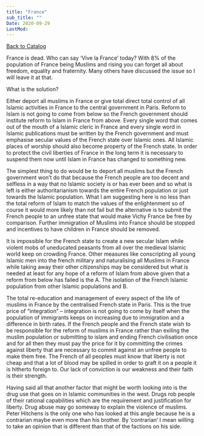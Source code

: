 ```yaml
---
title: "France"
sub_title: ""
Date: 2020-09-29
LastMod:
---
```


[Back to Catalog](https://otaking.xyz/index.html)

France is dead. Who can say ‘Vive la France’ today? With 8% of the population of France being Muslims and rising you can forget all about freedom, equality and fraternity. Many others have discussed the issue so I will leave it at that.

What is the solution?

Either deport all muslims in France or give total direct total control of all Islamic activities in France to the central government in Paris. Reform to Islam is not going to come from below so the French government should institute reform to Islam in France from above. Every single word that comes out of the mouth of a Islamic cleric in France and every single word in Islamic publications must be written by the French government and must emphasise secular values of the French state over Islamic ones. All Islamic places of worship should also become property of the French state. In order to protect the civil liberties of France in the long term it is necessary to suspend them now until Islam in France has changed to something new.

The simplest thing to do would be to deport all muslims but the French government won’t do that because the French people are too decent and selfless in a way that no Islamic society is or has ever been and so what is left is either authoritarianism towards the entire French population or just towards the Islamic population. What I am suggesting here is no less than the total reform of Islam to match the values of the enlightenment so of course it would more likely than not fail but the alternative is to submit the French people to an unfree state that would make Vichy France be free by comparison. Further immigration of Muslims into France should be stopped and incentives to have children in France should be removed.

It is impossible for the French state to create a new secular Islam while violent mobs of uneducated peasants from all over the medieval Islamic world keep on crowding France. Other measures like conscripting all young Islamic men into the french military and naturalising all Muslims in France while taking away their other citizenships may be considered but what is needed at least for any hope of a reform of Islam from above given that a reform from below has failed is the A. The isolation of the French Islamic population from other Islamic populations and B.

The total re-education and management of every aspect of the life of muslims in France by the centralised French state in Paris. This is the true price of “integration” – integration is not going to come by itself when the population of immigrants keeps on increasing due to immigration and a difference in birth rates. If the French people and the French state wish to be responsible for the reform of muslims in France rather than exiling the muslim population or submitting to islam and ending French civilisation once and for all then they must pay the price for it by committing the crimes against liberty that are necessary to commit against an unfree people to make them free. The French of all peoples must know that liberty is not cheap and that a lot of blood may be spilled in order to graft it on a people it is hitherto foreign to. Our lack of conviction is our weakness and their faith is their strength.

Having said all that another factor that might be worth looking into is the drug use that goes on in Islamic communities in the west. Drugs rob people of their rational capabilities which are the requirement and justification for liberty. Drug abuse may go someway to explain the violence of muslims. Peter Hitchens is the only one who has looked at this angle because he is a contrarian maybe even more than his brother. By ‘contrarian’ I mean willing to take an opinion that is different than that of the factions on his side.
